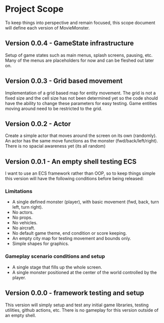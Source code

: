 # Project Scope

To keep things into perspective and remain focused, this scope document will define each version of MovieMonster.

## Version 0.0.4 - GameState infrastructure

Setup of game states such as main menus, splash screens, pausing, etc. Many of the menus are placeholders for now and can be fleshed out later on.

## Version 0.0.3 - Grid based movement

Implementation of a grid based map for entity movement. The grid is not a fixed size and the cell size has not been determined yet so the code should have the ability to change these parameters for easy testing. Game entities moving around need to be restricted to the grid.

## Version 0.0.2 - Actor

Create a simple actor that moves around the screen on its own (randomly). An actor has the same move functions as the monster (fwd/back/left/right). There is no spacial awareness yet (its all random)

## Version 0.0.1 - An empty shell testing ECS

I want to use an ECS framework rather than OOP, so to keep things simple this version will have the following conditions before being released:

### Limitations

- A single defined monster (player), with basic movement (fwd, back, turn left, turn right).
- No actors.
- No props.
- No vehicles.
- No aircraft.
- No default game theme, end condition or score keeping.
- An empty city map for testing movement and bounds only.
- Simple shapes for graphics.

### Gameplay scenario conditions and setup

- A single stage that fills up the whole screen.
- A single monster positioned at the center of the world controlled by the player.

## Version 0.0.0 - framework testing and setup

This version will simply setup and test any initial game libraries, testing utilities, github actions, etc. There is no gameplay for this version outside of an empty shell.
